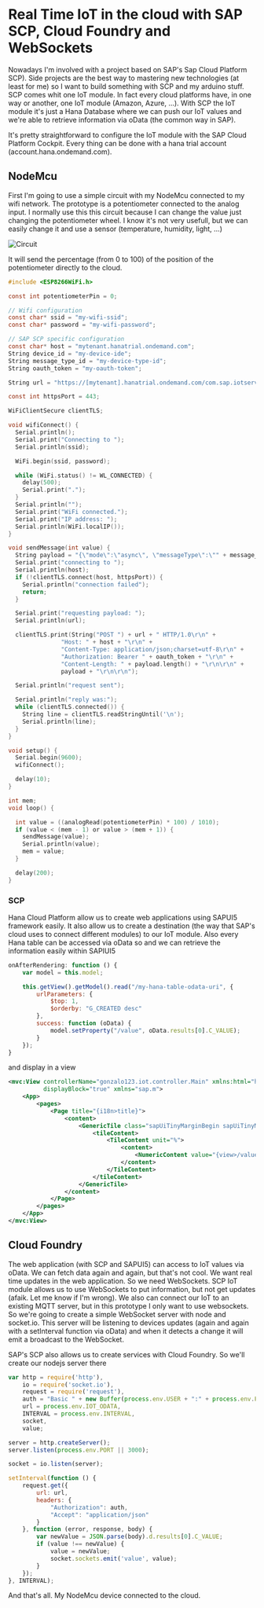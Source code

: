 Real Time IoT in the cloud with SAP SCP, Cloud Foundry and WebSockets 
======

Nowadays I'm involved with a project based on SAP's Sap Cloud Platform SCP). Side projects are the best way to mastering new technologies (at least for me) so I want to build something with SCP and my arduino stuff. SCP comes whit one IoT module. In fact every cloud platforms have, in one way or another, one IoT module (Amazon, Azure, ...). With SCP the IoT module it's just a Hana Database where we can push our IoT values and we're able to retrieve information via oData (the common way in SAP). 

It's pretty straightforward to configure the IoT module with the SAP Cloud Platform Cockpit. Every thing can be done with a hana trial account (account.hana.ondemand.com).

## NodeMcu

First I'm going to use a simple circuit with my NodeMcu connected to my wifi network. The prototype is a potentiometer connected to the analog input. I normally use this this circuit because I can change the value just changing the potentiometer wheel. I know it's not very usefull, but we can easily change it and use a sensor (temperature, humidity, light, ...)

![Circuit](img/nodemcu.png "NodeMcu")

It will send the percentage (from 0 to 100) of the position of the potentiometer directly to the cloud. 

```c
#include <ESP8266WiFi.h>

const int potentiometerPin = 0;

// Wifi configuration
const char* ssid = "my-wifi-ssid";
const char* password = "my-wifi-password";

// SAP SCP specific configuration
const char* host = "mytenant.hanatrial.ondemand.com";
String device_id = "my-device-ide";
String message_type_id = "my-device-type-id";
String oauth_token = "my-oauth-token";

String url = "https://[mytenant].hanatrial.ondemand.com/com.sap.iotservices.mms/v1/api/http/data/" + device_id;

const int httpsPort = 443;

WiFiClientSecure clientTLS;

void wifiConnect() {
  Serial.println();
  Serial.print("Connecting to ");
  Serial.println(ssid);

  WiFi.begin(ssid, password);

  while (WiFi.status() != WL_CONNECTED) {
    delay(500);
    Serial.print(".");
  }
  Serial.println("");
  Serial.print("WiFi connected.");
  Serial.print("IP address: ");
  Serial.println(WiFi.localIP());
}

void sendMessage(int value) {
  String payload = "{\"mode\":\"async\", \"messageType\":\"" + message_type_id + "\", \"messages\":[{\"value\": " + (String) value + "}]}";
  Serial.print("connecting to ");
  Serial.println(host);
  if (!clientTLS.connect(host, httpsPort)) {
    Serial.println("connection failed");
    return;
  }

  Serial.print("requesting payload: ");
  Serial.println(url);

  clientTLS.print(String("POST ") + url + " HTTP/1.0\r\n" +
               "Host: " + host + "\r\n" +
               "Content-Type: application/json;charset=utf-8\r\n" +
               "Authorization: Bearer " + oauth_token + "\r\n" +
               "Content-Length: " + payload.length() + "\r\n\r\n" +
               payload + "\r\n\r\n");

  Serial.println("request sent");

  Serial.println("reply was:");
  while (clientTLS.connected()) {
    String line = clientTLS.readStringUntil('\n');
    Serial.println(line);
  }
}

void setup() {
  Serial.begin(9600);
  wifiConnect();

  delay(10);
}

int mem;
void loop() {

  int value = ((analogRead(potentiometerPin) * 100) / 1010);
  if (value < (mem - 1) or value > (mem + 1)) {
    sendMessage(value);
    Serial.println(value);
    mem = value;
  }

  delay(200);
}
```

### SCP

Hana Cloud Platform allow us to create web applications using SAPUI5 framework easily. It also allow us to create a destination (the way that SAP's cloud uses to connect different modules) to our IoT module. Also every Hana table can be accessed via oData so and we can retrieve the information easily within SAPIUI5

```js
onAfterRendering: function () {
    var model = this.model;

    this.getView().getModel().read("/my-hana-table-odata-uri", {
        urlParameters: {
            $top: 1,
            $orderby: "G_CREATED desc"
        },
        success: function (oData) {
            model.setProperty("/value", oData.results[0].C_VALUE);
        }
    });
}
```

and display in a view

```xml
<mvc:View controllerName="gonzalo123.iot.controller.Main" xmlns:html="http://www.w3.org/1999/xhtml" xmlns:mvc="sap.ui.core.mvc"
          displayBlock="true" xmlns="sap.m">
    <App>
        <pages>
            <Page title="{i18n>title}">
                <content>
                    <GenericTile class="sapUiTinyMarginBegin sapUiTinyMarginTop tileLayout" header="nodemcu" frameType="OneByOne">
                        <tileContent>
                            <TileContent unit="%">
                                <content>
                                    <NumericContent value="{view>/value}" icon="sap-icon://line-charts"/>
                                </content>
                            </TileContent>
                        </tileContent>
                    </GenericTile>
                </content>
            </Page>
        </pages>
    </App>
</mvc:View>
```

## Cloud Foundry

The web application (with SCP and SAPUI5) can access to IoT values via oData. We can fetch data again and again, but that's not cool. We want real time updates in the web application. So we need WebSockets. SCP IoT module allows us to use WebSockets to put information, but not get updates (afaik. Let me know if I'm wrong). We also can connect our IoT to an existing MQTT server, but in this prototype I only want to use websockets. So we're going to create a simple WebSocket server with node and socket.io. This server will be listening to devices updates (again and again with a setInterval function via oData) and when it detects a change it will emit a broadcast to the WebSocket.

SAP's SCP also allows us to create services with Cloud Foundry. So we'll create our nodejs server there

```js
var http = require('http'),
    io = require('socket.io'),
    request = require('request'),
    auth = "Basic " + new Buffer(process.env.USER + ":" + process.env.PASS).toString("base64"),
    url = process.env.IOT_ODATA,
    INTERVAL = process.env.INTERVAL,
    socket,
    value;

server = http.createServer();
server.listen(process.env.PORT || 3000);

socket = io.listen(server);

setInterval(function () {
    request.get({
        url: url,
        headers: {
            "Authorization": auth,
            "Accept": "application/json"
        }
    }, function (error, response, body) {
        var newValue = JSON.parse(body).d.results[0].C_VALUE;
        if (value !== newValue) {
            value = newValue;
            socket.sockets.emit('value', value);
        }
    });
}, INTERVAL);
```

And that's all. My NodeMcu device connected to the cloud.